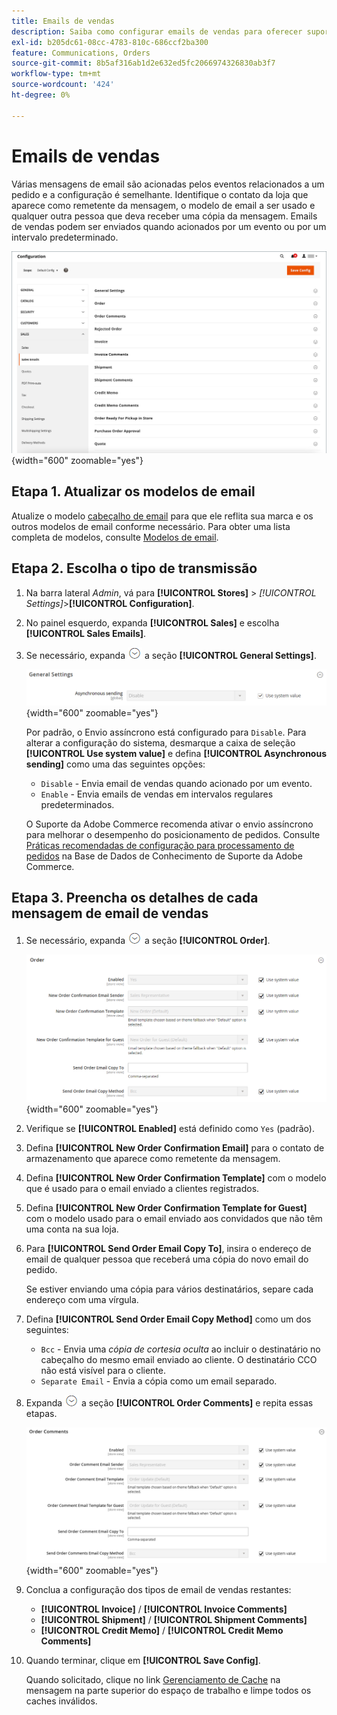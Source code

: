 ```yaml
---
title: Emails de vendas
description: Saiba como configurar emails de vendas para oferecer suporte a comunicações com clientes sobre seus pedidos.
exl-id: b205dc61-08cc-4783-810c-686ccf2ba300
feature: Communications, Orders
source-git-commit: 8b5af316ab1d2e632ed5fc2066974326830ab3f7
workflow-type: tm+mt
source-wordcount: '424'
ht-degree: 0%

---
```


# Emails de vendas

Várias mensagens de email são acionadas pelos eventos relacionados a um pedido e a configuração é semelhante. Identifique o contato da loja que aparece como remetente da mensagem, o modelo de email a ser usado e qualquer outra pessoa que deva receber uma cópia da mensagem. Emails de vendas podem ser enviados quando acionados por um evento ou por um intervalo predeterminado.

![Configuração de vendas - emails de vendas](./assets/config-sales-sales-email-full.png){width="600" zoomable="yes"}

## Etapa 1. Atualizar os modelos de email

Atualize o modelo [cabeçalho de email](../systems/email-template-custom.md#header-template) para que ele reflita sua marca e os outros modelos de email conforme necessário. Para obter uma lista completa de modelos, consulte [Modelos de email](../systems/email-templates.md).

## Etapa 2. Escolha o tipo de transmissão

1. Na barra lateral _Admin_, vá para **[!UICONTROL Stores]** > _[!UICONTROL Settings]_>**[!UICONTROL Configuration]**.

1. No painel esquerdo, expanda **[!UICONTROL Sales]** e escolha **[!UICONTROL Sales Emails]**.

1. Se necessário, expanda ![Seletor de expansão](../assets/icon-display-expand.png) a seção **[!UICONTROL General Settings]**.

   ![Configuração de vendas - configurações gerais do email de vendas](../configuration-reference/sales/assets/sales-emails-general-settings.png){width="600" zoomable="yes"}

   Por padrão, o Envio assíncrono está configurado para `Disable`. Para alterar a configuração do sistema, desmarque a caixa de seleção **[!UICONTROL Use system value]** e defina **[!UICONTROL Asynchronous sending]** como uma das seguintes opções:

   - `Disable` - Envia email de vendas quando acionado por um evento.
   - `Enable` - Envia emails de vendas em intervalos regulares predeterminados.

   O Suporte da Adobe Commerce recomenda ativar o envio assíncrono para melhorar o desempenho do posicionamento de pedidos. Consulte [Práticas recomendadas de configuração para processamento de pedidos](https://experienceleague.adobe.com/docs/commerce-operations/implementation-playbook/best-practices/maintenance/order-processing-configuration.html) na Base de Dados de Conhecimento de Suporte da Adobe Commerce.

## Etapa 3. Preencha os detalhes de cada mensagem de email de vendas

1. Se necessário, expanda ![Seletor de expansão](../assets/icon-display-expand.png) a seção **[!UICONTROL Order]**.

   ![Configuração de vendas - ordem de emails de vendas](../configuration-reference/sales/assets/sales-emails-order.png){width="600" zoomable="yes"}

1. Verifique se **[!UICONTROL Enabled]** está definido como `Yes` (padrão).

1. Defina **[!UICONTROL New Order Confirmation Email]** para o contato de armazenamento que aparece como remetente da mensagem.

1. Defina **[!UICONTROL New Order Confirmation Template]** com o modelo que é usado para o email enviado a clientes registrados.

1. Defina **[!UICONTROL New Order Confirmation Template for Guest]** com o modelo usado para o email enviado aos convidados que não têm uma conta na sua loja.

1. Para **[!UICONTROL Send Order Email Copy To]**, insira o endereço de email de qualquer pessoa que receberá uma cópia do novo email do pedido.

   Se estiver enviando uma cópia para vários destinatários, separe cada endereço com uma vírgula.

1. Defina **[!UICONTROL Send Order Email Copy Method]** como um dos seguintes:

   - `Bcc` - Envia uma _cópia de cortesia oculta_ ao incluir o destinatário no cabeçalho do mesmo email enviado ao cliente. O destinatário CCO não está visível para o cliente.
   - `Separate Email` - Envia a cópia como um email separado.

1. Expanda ![Seletor de expansão](../assets/icon-display-expand.png) a seção **[!UICONTROL Order Comments]** e repita essas etapas.

   ![Configuração de vendas - Comentários de pedidos de emails de vendas](../configuration-reference/sales/assets/sales-emails-order-comments.png){width="600" zoomable="yes"}

1. Conclua a configuração dos tipos de email de vendas restantes:

   - **[!UICONTROL Invoice]** / **[!UICONTROL Invoice Comments]**
   - **[!UICONTROL Shipment]** / **[!UICONTROL Shipment Comments]**
   - **[!UICONTROL Credit Memo]** / **[!UICONTROL Credit Memo Comments]**

1. Quando terminar, clique em **[!UICONTROL Save Config]**.

   Quando solicitado, clique no link [Gerenciamento de Cache](../systems/cache-management.md) na mensagem na parte superior do espaço de trabalho e limpe todos os caches inválidos.
